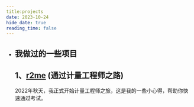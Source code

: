 ```yaml
---
title:projects
date: 2023-10-24
hide_date: true
reading_time: false
---
```


- ##  我做过的一些项目

  ## 1、[r2me](https://jianinggou.top/r2me/) (通过计量工程师之路)

  2022年秋天，我正式开始计量工程师之旅，这是我的一些小心得，帮助你快速通过考试。
